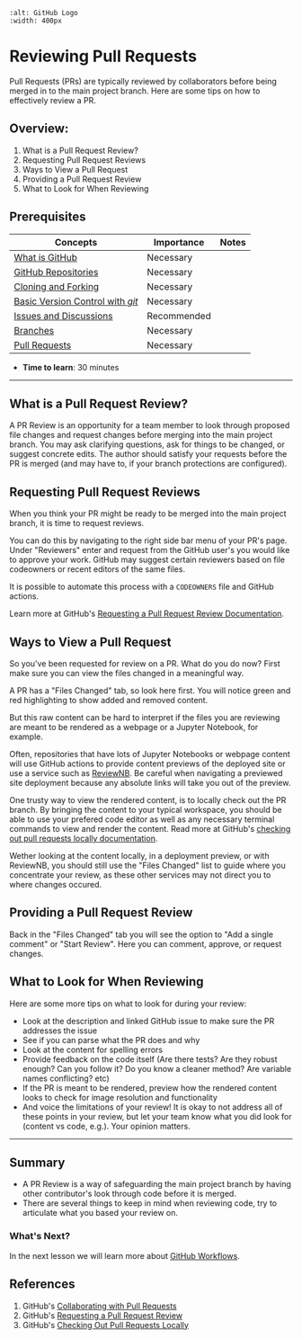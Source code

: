 ```{image} ../../images/GitHub-logo.png
:alt: GitHub Logo
:width: 400px
```

# Reviewing Pull Requests

Pull Requests (PRs) are typically reviewed by collaborators before being merged in to the main project branch. Here are some tips on how to effectively review a PR.

## Overview:

1. What is a Pull Request Review?
1. Requesting Pull Request Reviews
1. Ways to View a Pull Request
1. Providing a Pull Request Review
1. What to Look for When Reviewing

## Prerequisites

| Concepts                                      | Importance  | Notes |
| --------------------------------------------- | ----------- | ----- |
| [What is GitHub](what-is-github)              | Necessary   |       |
| [GitHub Repositories](github-repos)           | Necessary   |       |
| [Cloning and Forking](github-cloning-forking) | Necessary   |       |
| [Basic Version Control with _git_](basic-git) | Necessary   |       |
| [Issues and Discussions](github-issues)       | Recommended |       |
| [Branches](git-branches)                      | Necessary   |       |
| [Pull Requests](github-pull-request)                 | Necessary   |       |

- **Time to learn**: 30 minutes

---

## What is a Pull Request Review?

A PR Review is an opportunity for a team member to look through proposed file changes and request changes before merging into the main project branch. You may ask clarifying questions, ask for things to be changed, or suggest concrete edits. The author should satisfy your requests before the PR is merged (and may have to, if your branch protections are configured). 

## Requesting Pull Request Reviews

When you think your PR might be ready to be merged into the main project branch, it is time to request reviews. 

You can do this by navigating to the right side bar menu of your PR's page. Under "Reviewers" enter and request from the GitHub user's you would like to approve your work. GitHub may suggest certain reviewers based on file codeowners or recent editors of the same files.

It is possible to automate this process with a `CODEOWNERS` file and GitHub actions.

Learn more at GitHub's [Requesting a Pull Request Review Documentation](https://docs.github.com/en/pull-requests/collaborating-with-pull-requests/proposing-changes-to-your-work-with-pull-requests/requesting-a-pull-request-review).

## Ways to View a Pull Request

So you've been requested for review on a PR. What do you do now? First make sure you can view the files changed in a meaningful way.

A PR has a "Files Changed" tab, so look here first. You will notice green and red highlighting to show added and removed content.

But this raw content can be hard to interpret if the files you are reviewing are meant to be rendered as a webpage or a Jupyter Notebook, for example.

Often, repositories that have lots of Jupyter Notebooks or webpage content will use GitHub actions to provide content previews of the deployed site or use a service such as [ReviewNB](https://www.reviewnb.com/). Be careful when navigating a previewed site deployment because any absolute links will take you out of the preview.

One trusty way to view the rendered content, is to locally check out the PR branch. By bringing the content to your typical workspace, you should be able to use your prefered code editor as well as any necessary terminal commands to view and render the content. Read more at GitHub's [checking out pull requests locally documentation](https://docs.github.com/en/pull-requests/collaborating-with-pull-requests/reviewing-changes-in-pull-requests/checking-out-pull-requests-locally).

Wether looking at the content locally, in a deployment preview, or with ReviewNB, you should still use the "Files Changed" list to guide where you concentrate your review, as these other services may not direct you to where changes occured.

## Providing a Pull Request Review

Back in the "Files Changed" tab you will see the option to "Add a single comment" or "Start Review". Here you can comment, approve, or request changes.

## What to Look for When Reviewing

Here are some more tips on what to look for during your review:

- Look at the description and linked GitHub issue to make sure the PR addresses the issue
- See if you can parse what the PR does and why
- Look at the content for spelling errors
- Provide feedback on the code itself (Are there tests? Are they robust enough? Can you follow it? Do you know a cleaner method? Are variable names conflicting? etc)
- If the PR is meant to be rendered, preview how the rendered content looks to check for image resolution and functionality
- And voice the limitations of your review! It is okay to not address all of these points in your review, but let your team know what you did look for (content vs code, e.g.). Your opinion matters.


---

## Summary

- A PR Review is a way of safeguarding the main project branch by having other contributor's look through code before it is merged. 
- There are several things to keep in mind when reviewing code, try to articulate what you based your review on.

### What's Next?

In the next lesson we will learn more about [GitHub Workflows](github-workflows).

## References

1. GitHub's [Collaborating with Pull Requests](https://docs.github.com/en/pull-requests/collaborating-with-pull-requests)
2. GitHub's [Requesting a Pull Request Review](https://docs.github.com/en/pull-requests/collaborating-with-pull-requests/proposing-changes-to-your-work-with-pull-requests/requesting-a-pull-request-review)
3. GitHub's [Checking Out Pull Requests Locally](https://docs.github.com/en/pull-requests/collaborating-with-pull-requests/reviewing-changes-in-pull-requests/checking-out-pull-requests-locally)
